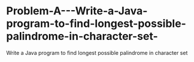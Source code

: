 # Problem-A---Write-a-Java-program-to-find-longest-possible-palindrome-in-character-set-
Write a Java program to find longest possible palindrome in character set 
